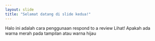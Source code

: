 ```yaml
---
layout: slide
title: "Selamat datang di slide kedua!"
---
```

Halo ini adalah cara penggunaan respond to a review
Lihat! Apakah ada warna merah pada tampilan atau warna hijau
